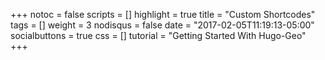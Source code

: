 +++
notoc = false
scripts = []
highlight = true
title = "Custom Shortcodes"
tags = []
weight = 3
nodisqus = false
date = "2017-02-05T11:19:13-05:00"
socialbuttons = true
css = []
tutorial = "Getting Started With Hugo-Geo"
+++

